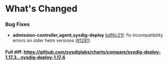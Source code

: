 # What's Changed

### Bug Fixes
- **admission-controller,agent,sysdig-deploy** [bdf6c21f](https://github.com/sysdiglabs/charts/commit/bdf6c21f6322aaa8417fe8a763f01f5127601094): fix incompatibility errors on older helm versions ([#1281](https://github.com/sysdiglabs/charts/issues/1281))
#### Full diff: https://github.com/sysdiglabs/charts/compare/sysdig-deploy-1.17.3...sysdig-deploy-1.17.4
